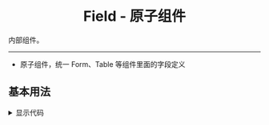 <h1 align="center">
Field - 原子组件
</h1>

内部组件。

---

- 原子组件，统一 Form、Table 等组件里面的字段定义

<script setup>
import { defineAsyncComponent } from 'vue';
import '../packages/style.css';

const FieldDemoBasic = defineAsyncComponent(() => {
  return import('../demos/field/demo-basic')
})
</script>

## 基本用法

<ClientOnly>
<FieldDemoBasic></FieldDemoBasic>
</ClientOnly>

<details>
<summary>显示代码</summary>

<<< @/demos/field/demo-basic.jsx

</details>

